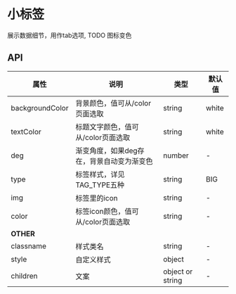 # 小标签

展示数据细节，用作tab选项,
TODO 图标变色

## API

| 属性              | 说明                     | 类型     | 默认值   |
| --------------- | ---------------------- | ------ | ----- |
| backgroundColor | 背景颜色，值可从/color页面选取     | string | white |
| textColor      | 标题文字颜色，值可从/color页面选取   | string | white     |
| deg             | 渐变角度，如果deg存在，背景自动变为渐变色 | number | -     |
| type           | 标签样式，详见TAG_TYPE五种                   | string | BIG     |
| img      | 标签里的icon                 | string | -     |
| color          | 标签icon颜色，值可从/color页面选取            | string | -     |
| **OTHER** |                                   |        |         |
| classname | 样式类名                              | string |    -    |
| style     | 自定义样式                             | object |    -    |
| children     | 文案                             | object or string |    -    |


